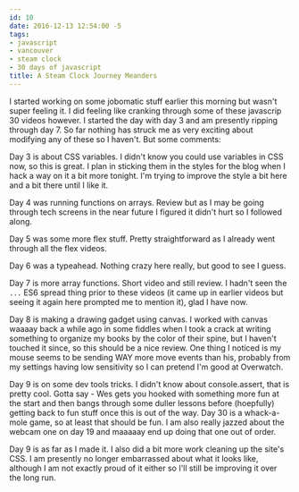 ```yaml
---
id: 10
date: 2016-12-13 12:54:00 -5
tags:
- javascript
- vancouver
- steam clock
- 30 days of javascript
title: A Steam Clock Journey Meanders
---
```


I started working on some jobomatic stuff earlier this morning but wasn't super
feeling it. I did feeling like cranking through some of these javascrip 30
videos however. I started the day with day 3 and am presently ripping through
day 7. So far nothing has struck me as very exciting about modifying any of
these so I haven't. But some comments:

Day 3 is about CSS variables. I didn't know you could use variables in CSS now,
so this is great. I plan in sticking them in the styles for the blog when I
hack a way on it a bit more tonight. I'm trying to improve the style a bit here
and a bit there until I like it.

Day 4 was running functions on arrays. Review but as I may be going through
tech screens in the near future I figured it didn't hurt so I followed along.

Day 5 was some more flex stuff. Pretty straightforward as I already went through
all the flex videos.

Day 6 was a typeahead. Nothing crazy here really, but good to see I guess.

Day 7 is more array functions. Short video and still review. I hadn't seen the
`...` ES6 spread thing prior to these videos (it came up in earlier videos but
  seeing it again here prompted me to mention it), glad I have now.

Day 8 is making a drawing gadget using canvas. I worked with canvas waaaay back
a while ago in some fiddles when I took a crack at writing something to organize
my books by the color of their spine, but I haven't touched it since, so this
should be a nice review. One thing I noticed is my mouse seems to be sending
WAY more move events than his, probably from my settings having low sensitivity
so I can pretend I'm good at Overwatch.

Day 9 is on some dev tools tricks. I didn't know about console.assert, that is
pretty cool. Gotta say - Wes gets you hooked with something more fun at the
start and then bangs through some duller lessons before (hoepfully) getting back
to fun stuff once this is out of the way. Day 30 is a whack-a-mole game, so at
least that should be fun. I am also really jazzed about the webcam one on day
19 and maaaaay end up doing that one out of order.

Day 9 is as far as I made it. I also did a bit more work cleaning up the site's
CSS. I am presently no longer embarrassed about what it looks like, although I am
not exactly proud of it either so I'll still be improving it over the long run.
